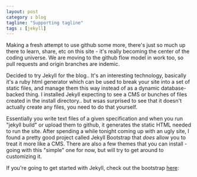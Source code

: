 ```yaml
---
layout: post
category : blog
tagline: "Supporting tagline"
tags : [jekyll]
---
```

Making a fresh attempt to use github some more, there's just so much up there to learn, share, etc on this site - it's really becoming the center of the coding universe.  We are moving to the github flow model in work too, so pull requests and origin branches are indemic.

Decided to try Jekyll for the blog..  It's an interesting technology, basically it's a ruby html generator which can be used to break your site into a set of static files, and manage them this way instead of as a dynamic database-backed thing.  I installed Jekyll expecting to see a CMS or bunches of files created in the install directory..  but wsas surprised to see that it doesn't actually create any files, you need to do that yourself.  
<!--more-->
Essentially you write text files of a given specification and when you run "jekyll build" or upload them to 
github, it generates the static HTML needed to run the site. After spending a while tonight coming up with an ugly site, I found a pretty good project called Jekyll Bootstrap that _does_ allow you to treat it more like a CMS.  There are also a few themes that you can install - going with this "simple" one for now, but will try to get around to customizing it.

If you're going to get started with Jekyll, check out the bootstrap [here](http://jekyllbootstrap.com/):


